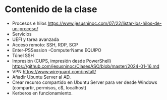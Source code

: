 # Contenido de la clase

- Procesos e hilos https://www.jesusninoc.com/07/22/listar-los-hilos-de-un-proceso/
- Servicios
- UEFI y tarea avanzada
- Acceso remoto: SSH, RDP, SCP
- Enter-PSSession -ComputerName EQUIPO
- Túnel SSH
- Impresión (CUPS, impresión desde PowerShell) https://github.com/jesusninoc/ClasesASO/blob/master/2024-01-16.md
- VPN https://www.wireguard.com/install/
- Añadir Ubuntu Server al AD.
- Crear recurso compartido en Ubuntu Server para ver desde Windows (compartir, permisos, c$, localhost)
- Kerberos en funcionamiento.
